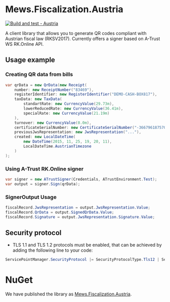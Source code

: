 # Mews.Fiscalization.Austria

[![Build and test - Austria](https://github.com/MewsSystems/fiscalizations/actions/workflows/build-and-test-austria.yml/badge.svg)](https://github.com/MewsSystems/fiscalizations/actions/workflows/build-and-test-austria.yml)

A client library that allows you to generate QR codes compliant with Austrian fiscal law (RKSV2017). Currently offers a signer based on A-Trust WS RK.Online API.

## Usage example
### Creating QR data from bills
```csharp
var qrData = new QrData(new Receipt(
    number: new ReceiptNumber("83469"),
    registerIdentifier: new RegisterIdentifier("DEMO-CASH-BOX817"),
    taxData: new TaxData(
        standartRate: new CurrencyValue(29.73m),
        lowerReducedRate: new CurrencyValue(36.41m),
        specialRate: new CurrencyValue(21.19m)
    ),
    turnover: new CurrencyValue(0.0m), 
    certificateSerialNumber: new CertificateSerialNumber("-3667961875706356849"),
    previousJwsRepresentation: new JwsRepresentation("..."),
    created: new LocalDateTime(
        new DateTime(2015, 11, 25, 19, 20, 11),
        LocalDateTime.AustrianTimezone
    )
);
```

### Using A-Trust RK.Online signer
```csharp
var signer = new ATrustSigner(Credentials, ATrustEnvironment.Test);
var output = signer.Sign(qrData);
```

### SignerOutput Usage
```csharp
fiscalRecord.JwsRepresentation = output.JwsRepresentation.Value;
fiscalRecord.QrData = output.SignedQrData.Value;
fiscalRecord.Signature = output.JwsRepresentation.Signature.Value;
```

## Security protocol
- TLS 1.1 and TLS 1.2 protocols must be enabled, that can be achieved by adding the following line to your code:
```csharp
ServicePointManager.SecurityProtocol |= SecurityProtocolType.Tls12 | SecurityProtocolType.Tls11
```

# NuGet

We have published the library as [Mews.Fiscalization.Austria](https://www.nuget.org/packages/Mews.Fiscalization.Austria/).
